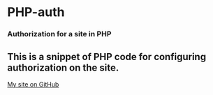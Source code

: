 # PHP-auth
### Authorization for a site in PHP
This is a snippet of PHP code for configuring authorization on the site.
---
[My site on GitHub](https://poliweb.github.io/)
